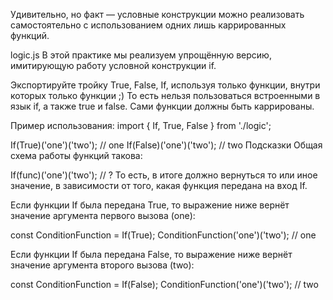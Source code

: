 Удивительно, но факт — условные конструкции можно реализовать самостоятельно с использованием одних лишь каррированных функций.

logic.js
В этой практике мы реализуем упрощённую версию, имитирующую работу условной конструкции if.

Экспортируйте тройку True, False, If, используя только функции, внутри которых только функции ;) То есть нельзя пользоваться встроенными в язык if, а также true и false. Сами функции должны быть каррированы.

Пример использования:
import { If, True, False } from './logic';

If(True)('one')('two');  // one
If(False)('one')('two'); // two
Подсказки
Общая схема работы функций такова:

If(func)('one')('two'); // ?
То есть, в итоге должно вернуться то или иное значение, в зависимости от того, какая функция передана на вход If.

Если функции If была передана True, то выражение ниже вернёт значение аргумента первого вызова (one):

const ConditionFunction = If(True);
ConditionFunction('one')('two'); // one

Если функции If была передана False, то выражение ниже вернёт значение аргумента второго вызова (two):

const ConditionFunction = If(False);
ConditionFunction('one')('two'); // two